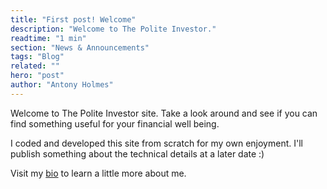 ```yaml
---
title: "First post! Welcome"
description: "Welcome to The Polite Investor."
readtime: "1 min"
section: "News & Announcements"
tags: "Blog"
related: ""
hero: "post"
author: "Antony Holmes"
---
```


Welcome to The Polite Investor site. Take a look around and see if you can find something useful for your financial well being.

<!-- end -->

I coded and developed this site from scratch for my own enjoyment. I'll publish something about the technical details at
a later date :)

Visit my [bio](/authors/antony-holmes) to learn a little more about me.
